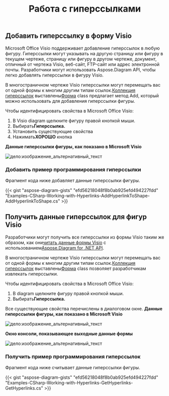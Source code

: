 ﻿---
title: Работа с гиперссылками
type: docs
weight: 160
url: /ru/net/working-with-hyperlinks/
description: В этом разделе объясняется, как добавить или получить гиперссылку в форме Visio с помощью Aspose.Diagram.
---
## **Добавить гиперссылку в форму Visio**
Microsoft Office Visio поддерживает добавление гиперссылок в любую фигуру. Гиперссылки могут указывать на другую страницу или фигуру в текущем чертеже, страницу или фигуру в другом чертеже, документ, отличный от чертежа Visio, веб-сайт, FTP-сайт или адрес электронной почты. Разработчики могут использовать Aspose.Diagram API, чтобы легко добавлять гиперссылки в фигуру Visio.

 В многостраничном чертеже Visio гиперссылки могут перемещать вас от одной формы к многим другим типам ссылок.[Коллекция гиперссылок](http://www.aspose.com/api/net/diagram/aspose.diagram/hyperlinkcollection) выставлены[Форма](http://www.aspose.com/api/net/diagram/aspose.diagram/shape) class предлагает метод Add, который можно использовать для добавления гиперссылки фигуры.

Чтобы идентифицировать свойства в Microsoft Office Visio:

1. В Visio diagram щелкните фигуру правой кнопкой мыши.
1.  Выбирать**Гиперссылка.**
1. Установить существующие свойства
1.  Нажимать**ХОРОШО** кнопка

**Данные гиперссылки фигуры, как показано в Microsoft Visio**

![дело:изображение_альтернативный_текст](working-with-hyperlinks_1.png)
### **Добавить пример программирования гиперссылки**
Фрагмент кода ниже добавляет данные гиперссылки фигуры.

{{< gist "aspose-diagram-gists" "efd56218048f8b0ab925efd494227fdd" "Examples-CSharp-Working-with-Hyperlinks-AddHyperlinkToShape-AddHyperlinkToShape.cs" >}}
## **Получить данные гиперссылок для фигур Visio**
Разработчики могут получить все гиперссылки из формы Visio таким же образом, как они[читать данные формы Visio](https://docs.aspose.com/diagram/net/load-or-create-a-visio-drawing/) с использованием[Aspose.Diagram for .NET API](https://products.aspose.com/diagram/net/).

В многостраничном чертеже Visio гиперссылки могут перемещать вас от одной формы к многим другим типам ссылок.[Коллекция гиперссылок](http://www.aspose.com/api/net/diagram/aspose.diagram/hyperlinkcollection) выставлены[Форма](http://www.aspose.com/api/net/diagram/aspose.diagram/shape) class позволяет разработчикам извлекать гиперссылки.

Чтобы идентифицировать свойства в Microsoft Office Visio:

1. В diagram щелкните фигуру правой кнопкой мыши.
1.  Выбирать**Гиперссылка.**

Все существующие свойства перечислены в диалоговом окне.
**Данные гиперссылки фигуры, как показано в Microsoft Visio**

![дело:изображение_альтернативный_текст](working-with-hyperlinks_1.png)

**Окно консоли, показывающее выходные данные формы**

![дело:изображение_альтернативный_текст](working-with-hyperlinks_3.png)
### **Получить пример программирования гиперссылок**
Фрагмент кода ниже считывает данные гиперссылки фигуры.

{{< gist "aspose-diagram-gists" "efd56218048f8b0ab925efd494227fdd" "Examples-CSharp-Working-with-Hyperlinks-GetHyperlinks-GetHyperlinks.cs" >}}
